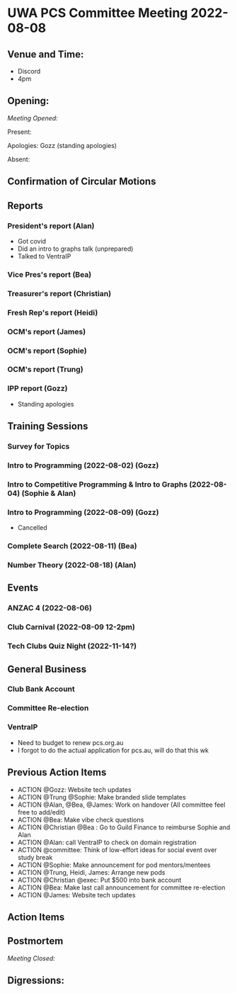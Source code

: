 # UWA PCS Committee Meeting 2022-08-08

## Venue and Time:

- Discord
- 4pm

## Opening:

_Meeting Opened:_

Present:

Apologies: Gozz (standing apologies)

Absent:

## Confirmation of Circular Motions

## Reports

### President's report (Alan)

- Got covid
- Did an intro to graphs talk (unprepared)
- Talked to VentraIP

### Vice Pres's report (Bea)

### Treasurer's report (Christian)

### Fresh Rep's report (Heidi)

### OCM's report (James)

### OCM's report (Sophie)

### OCM's report (Trung)

### IPP report (Gozz)

- Standing apologies

## Training Sessions

### Survey for Topics

### Intro to Programming (2022-08-02) (Gozz)

### Intro to Competitive Programming & Intro to Graphs (2022-08-04) (Sophie & Alan)

### Intro to Programming (2022-08-09) (Gozz)

- Cancelled

### Complete Search (2022-08-11) (Bea)

### Number Theory (2022-08-18) (Alan)

## Events

### ANZAC 4 (2022-08-06)

### Club Carnival (2022-08-09 12-2pm)

### Tech Clubs Quiz Night (2022-11-14?)

## General Business

### Club Bank Account

### Committee Re-election

### VentraIP

- Need to budget to renew pcs.org.au
- I forgot to do the actual application for pcs.au, will do that this wk

## Previous Action Items

- ACTION @Gozz: Website tech updates
- ACTION @Trung @Sophie: Make branded slide templates
- ACTION @Alan, @Bea, @James: Work on handover (All committee feel free to add/edit)
- ACTION @Bea: Make vibe check questions
- ACTION @Christian @Bea : Go to Guild Finance to reimburse Sophie and Alan
- ACTION @Alan: call VentraIP to check on domain registration
- ACTION @committee: Think of low-effort ideas for social event over study break
- ACTION @Sophie: Make announcement for pod mentors/mentees
- ACTION @Trung, Heidi, James: Arrange new pods
- ACTION @Christian @exec: Put $500 into bank account
- ACTION @Bea: Make last call announcement for committee re-election
- ACTION @James: Website tech updates

## Action Items

## Postmortem

_Meeting Closed:_

## Digressions:
